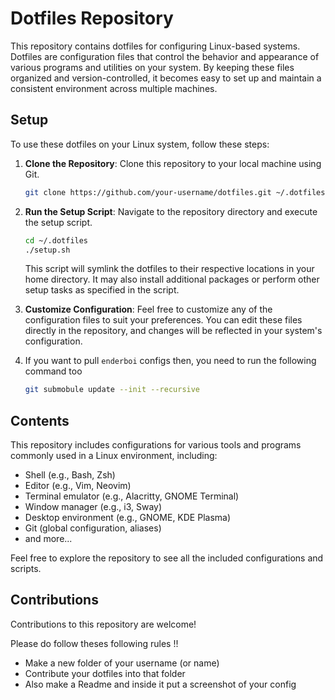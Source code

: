 # Dotfiles Repository

This repository contains dotfiles for configuring Linux-based systems. Dotfiles are configuration files that control the behavior and appearance of various programs and utilities on your system. By keeping these files organized and version-controlled, it becomes easy to set up and maintain a consistent environment across multiple machines.

## Setup

To use these dotfiles on your Linux system, follow these steps:

1. **Clone the Repository**: Clone this repository to your local machine using Git.

    ```bash
    git clone https://github.com/your-username/dotfiles.git ~/.dotfiles
    ```

2. **Run the Setup Script**: Navigate to the repository directory and execute the setup script.

    ```bash
    cd ~/.dotfiles
    ./setup.sh
    ```

    This script will symlink the dotfiles to their respective locations in your home directory. It may also install additional packages or perform other setup tasks as specified in the script.

3. **Customize Configuration**: Feel free to customize any of the configuration files to suit your preferences. You can edit these files directly in the repository, and changes will be reflected in your system's configuration.

4. If you want to pull `enderboi` configs then, you need to run the following command too
    ```bash
    git submobule update --init --recursive
    ```

## Contents

This repository includes configurations for various tools and programs commonly used in a Linux environment, including:

- Shell (e.g., Bash, Zsh)
- Editor (e.g., Vim, Neovim)
- Terminal emulator (e.g., Alacritty, GNOME Terminal)
- Window manager (e.g., i3, Sway)
- Desktop environment (e.g., GNOME, KDE Plasma)
- Git (global configuration, aliases)
- and more...

Feel free to explore the repository to see all the included configurations and scripts.

## Contributions

Contributions to this repository are welcome! 

Please do follow theses following rules !!
- Make a new folder of your username (or name)
- Contribute your dotfiles into that folder
- Also make a Readme and inside it put a screenshot of your config 

